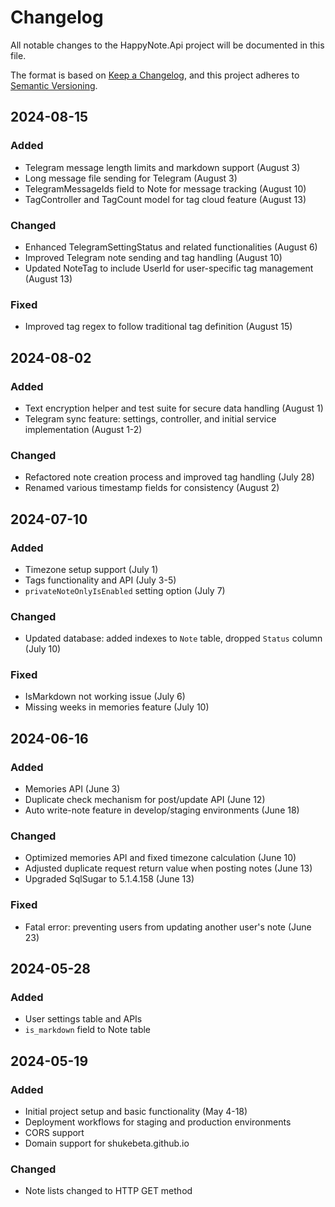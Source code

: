 # Changelog

All notable changes to the HappyNote.Api project will be documented in this file.

The format is based on [Keep a Changelog](https://keepachangelog.com/en/1.0.0/),
and this project adheres to [Semantic Versioning](https://semver.org/spec/v2.0.0.html).

## 2024-08-15

### Added
- Telegram message length limits and markdown support (August 3)
- Long message file sending for Telegram (August 3)
- TelegramMessageIds field to Note for message tracking (August 10)
- TagController and TagCount model for tag cloud feature (August 13)

### Changed
- Enhanced TelegramSettingStatus and related functionalities (August 6)
- Improved Telegram note sending and tag handling (August 10)
- Updated NoteTag to include UserId for user-specific tag management (August 13)

### Fixed
- Improved tag regex to follow traditional tag definition (August 15)

## 2024-08-02

### Added
- Text encryption helper and test suite for secure data handling (August 1)
- Telegram sync feature: settings, controller, and initial service implementation (August 1-2)

### Changed
- Refactored note creation process and improved tag handling (July 28)
- Renamed various timestamp fields for consistency (August 2)

## 2024-07-10

### Added
- Timezone setup support (July 1)
- Tags functionality and API (July 3-5)
- `privateNoteOnlyIsEnabled` setting option (July 7)

### Changed
- Updated database: added indexes to `Note` table, dropped `Status` column (July 10)

### Fixed
- IsMarkdown not working issue (July 6)
- Missing weeks in memories feature (July 10)

## 2024-06-16

### Added
- Memories API (June 3)
- Duplicate check mechanism for post/update API (June 12)
- Auto write-note feature in develop/staging environments (June 18)

### Changed
- Optimized memories API and fixed timezone calculation (June 10)
- Adjusted duplicate request return value when posting notes (June 13)
- Upgraded SqlSugar to 5.1.4.158 (June 13)

### Fixed
- Fatal error: preventing users from updating another user's note (June 23)

## 2024-05-28

### Added
- User settings table and APIs
- `is_markdown` field to Note table

## 2024-05-19

### Added
- Initial project setup and basic functionality (May 4-18)
- Deployment workflows for staging and production environments
- CORS support
- Domain support for shukebeta.github.io

### Changed
- Note lists changed to HTTP GET method
